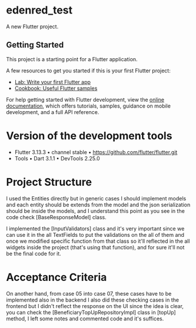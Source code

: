 # edenred_test

A new Flutter project.

## Getting Started

This project is a starting point for a Flutter application.

A few resources to get you started if this is your first Flutter project:

- [Lab: Write your first Flutter app](https://docs.flutter.dev/get-started/codelab)
- [Cookbook: Useful Flutter samples](https://docs.flutter.dev/cookbook)

For help getting started with Flutter development, view the
[online documentation](https://docs.flutter.dev/), which offers tutorials,
samples, guidance on mobile development, and a full API reference.


# Version of the development tools

- Flutter 3.13.3 • channel stable • https://github.com/flutter/flutter.git
- Tools • Dart 3.1.1 • DevTools 2.25.0

# Project Structure

I used the Entities directly but in generic cases I should implement models
and each entity should be extends from the model and the json serialization should be inside
the models, and I understand this point as you see in the code check [BaseResponseModel] class.

I implemented the [InputValidators] class and it's very important since we can use it in 
the all TextFields to put the validations on the all of them and once we modified specific 
function from that class so it'll reflected in the all widgets inside the project
(that's using that function), and for sure it'll not be the final code for it.




# Acceptance Criteria 

On another hand, from case 05 into case 07, these cases have to be implemented also in the backend 
I also did these checking cases in the frontend but I didn't reflect the response on the 
UI since the idea is clear, you can check the [BeneficiaryTopUpRepositoryImpl] class 
in [topUp] method, I left some notes and commented code and it's suffices.

